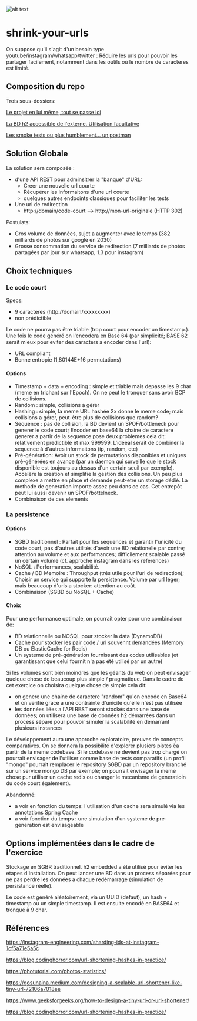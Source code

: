 ![alt text](https://assets1.ignimgs.com/2020/02/12/honey-shrunk-the-kids-rick-moranis-1581536848439_160w.jpg?width=1280)

# shrink-your-urls

On suppose qu'il s'agit d'un besoin type youtube/instagram/whatsapp/twitter : Réduire les urls pour pouvoir les partager facilement, notamment dans les outils où le nombre de caracteres est limité.

## Composition du repo

Trois sous-dossiers:

[Le projet en lui même, tout se passe ici](./url-shrinker/README.md)

[La BD h2 accessible de l'externe. Utilisation facultative](./url-storage/README.md)

[Les smoke tests ou plus humblement... un postman](./smoke-tests/README.md)

## Solution Globale

La solution sera composée :
 * d'une API REST pour adminsitrer la "banque" d'URL:
   * Creer une nouvelle url courte
   * Récupérer les informaitons d'une url courte
   * quelques autres endpoints classiques pour faciliter les tests
 * Une url de redirection 
   * http://domain/code-court  --> http://mon-url-originale (HTTP 302)


Postulats:
  * Gros volume de données, sujet a augmenter avec le temps (382 milliards de photos sur google en 2030)
  * Grosse consommation du service de redirection (7 milliards de photos partagées par jour sur whatsapp, 1.3 pour instagram)

## Choix techniques

### Le code court

Specs:
  * 9 caracteres (http://domain/xxxxxxxxx)
  * non prédictible

Le code ne pourra pas être triable (trop court pour encoder un timestamp.).
Une fois le code généré on l'encodera en Base 64 (par simplicité; BASE 62 serait mieux pour eviter des caracters a encoder dans l'url):
  * URL compliant
  * Bonne entropie (1,80144E+16 permutations) 

#### Options  
  * Timestamp + data + encoding : simple et triable mais depasse les 9 char (meme en trichant sur l'Epoch). On ne peut le tronquer sans avoir BCP de collisions.
  * Random : simple, collisions a gérer
  * Hashing : simple, la meme URL hashée 2x donne le meme code; mais collisions a gérer, peut-être plus de collisions que random?
  * Sequence : pas de collision, la BD devient un SPOF/bottleneck pour generer le code court; Encoder en base64 la chaine de caractere generer a partir de la sequence pose deux problemes cela dit: relativement predictible et max 999999. L'idéeal serait de combiner la sequence à d'autres informaitons (ip, random, etc)
  * Pré-génération: Avoir un stock de permutations disponibles et uniques pré-générées en avance (par un daemon qui surveille que le stock disponible est toujours au dessus d'un certain seuil par exemple). Accélère la creation et simplifie la gestion des collisions. Un peu plus complexe a mettre en place et demande peut-etre un storage dédié. La methode de generation importe assez peu dans ce cas. Cet entrepôt peut lui aussi devenir un SPOF/bottelneck.
  * Combinaison de ces elements



### La persistence

#### Options 
 * SGBD traditionnel : Parfait pour les sequences et garantir l'unicité du code court, pas d'autres utilités d'avoir une BD relationelle par contre; attention au volume et aux performances; difficilement scalable passé un certain volume (cf. approche instagram dans les references)
 * NoSQL : Performances, scalabilité.
 * Cache / BD Memoire : Throughput (trés utile pour l'url de redirection); Choisir un service qui supporte la persistence. Volume par url léger; mais beaucoup d'urls a stocker: attention au coût.
 * Combinaison (SGBD ou NoSQL + Cache)

#### Choix 

Pour une performance optimale, on pourrait opter pour une combinaison de:
  * BD relationnelle ou NOSQL pour stocker la data  (DynamoDB)
  * Cache pour stocker les pair code / url souvennt demandées (Memory DB ou ElasticCache for Redis)
  * Un systeme de pré-génération fournissant des codes utilisables (et garantissant que celui fournit n'a pas été utilisé par un autre)

Si les volumes sont bien moindres que les géants du web on peut envisager quelque chose de beaucoup plus simple / pragmatique. Dans le cadre de cet exercice on choisira quelque chose de simple cela dit:
  * on genere une chaine de caractere "random" qu'on encode en Base64 et on verifie grace a une contrainte d'unicité qu'elle n'est pas utilisée
  * les données liées a l'API REST seront stockés dans une base de données; on utilisera une base de données h2 démarrées dans un process séparé pour pouvoir simuler la scalabilité en demarrant plusieurs instances

Le développement aura une approche exploratoire, preuves de concepts comparatives. On se donnera la possibilité d'explorer plusiers pistes èa partir de la meme codebase. Si le codebase ne devient pas trop chargé on pourrait envisager de l'utiliser comme base de tests comparatifs (un profil "mongo" pourrait remplacer le repository SGBD par un repository branché sur un service mongo DB par exemple; on pourrait envisager la meme chose pur utiliser un cache redis ou changer le mecanisme de generatioin du code court également).

Abandonné:
  * a voir en fonction du temps: l'utilisation d'un cache sera simulé via les annotations Spring Cache
  * a voir fonction du temps : une simulation d'un systeme de pre-generation est envisageable


## Options implémentées dans le cadre de l'exercice

Stockage en SGBR traditionnel. h2 embedded a été utilisé pour éviter les etapes d'installation. On peut lancer une BD dans un process séparées pour ne pas perdre les données a chaque redémarrage (simulation de persistance réelle).

Le code est généré aléatoirement, via un UUID (defaut), un hash + timestamp ou un simple timestamp. Il est ensuite encodé en BASE64 et tronqué à 9 char.


## Références
https://instagram-engineering.com/sharding-ids-at-instagram-1cf5a71e5a5c

https://blog.codinghorror.com/url-shortening-hashes-in-practice/

https://photutorial.com/photos-statistics/

https://gosunaina.medium.com/designing-a-scalable-url-shortener-like-tiny-url-72106a7018ee

https://www.geeksforgeeks.org/how-to-design-a-tiny-url-or-url-shortener/

https://blog.codinghorror.com/url-shortening-hashes-in-practice/

